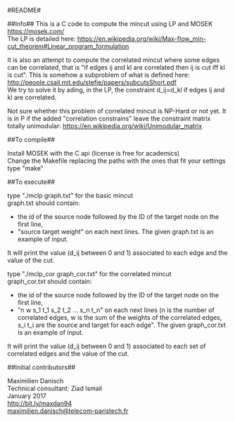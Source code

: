 #README#

##Info##
This is a C code to compute the mincut using LP and MOSEK https://mosek.com/  
The LP is detailed here:
https://en.wikipedia.org/wiki/Max-flow_min-cut_theorem#Linear_program_formulation

It is also an attempt to compute the correlated mincut where some edges can be correlated, that is "if edges ij and kl are correlated then ij is cut iff kl is cut".
This is somehow a subproblem of what is defined here: http://people.csail.mit.edu/stefje/papers/subcutsShort.pdf  
We try to solve it by ading, in the LP, the constraint d_ij=d_kl if edges ij and kl are correlated.

Not sure whether this problem of correlated mincut is NP-Hard or not yet. It is in P if the added "correlation constrains" leave the constraint matrix totally unimodular: https://en.wikipedia.org/wiki/Unimodular_matrix


##To compile##

Install MOSEK with the C api (license is free for academics)  
Change the Makefile replacing the paths with the ones that fit your settings  
type "make"

##To execute##

type "./mclp graph.txt" for the basic mincut  
graph.txt should contain:
- the id of the source node followed by the ID of the target node on the first line,
- "source target weight" on each next lines. The given graph.txt is an example of input.  

It will print the value (d_ij between 0 and 1) associated to each edge and the value of the cut.

type "./mclp_cor graph_cor.txt" for the correlated mincut  
graph_cor.txt should contain:
- the id of the source node followed by the ID of the target node on the first line,
- "n w s_1 t_1 s_2 t_2 ... s_n t_n" on each next lines (n is the number of correlated edges, w is the sum of the weights of the correlated edges, s_i t_i are the source and target for each edge". The given graph_cor.txt is an example of input.

It will print the value (d_ij between 0 and 1) associated to each set of correlated edges and the value of the cut.

##Initial contributors##

Maximilien Danisch  
Technical consultant: Ziad Ismail  
January 2017  
http://bit.ly/maxdan94  
maximilien.danisch@telecom-paristech.fr
